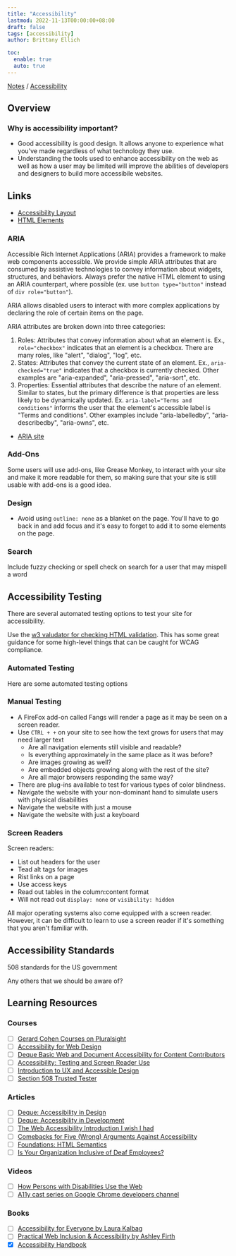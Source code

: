 ```yaml
---
title: "Accessibility"
lastmod: 2022-11-13T00:00:00+08:00
draft: false
tags: [accessibility]
author: Brittany Ellich

toc:
  enable: true
  auto: true
---
```


[Notes](../../notes) / [Accessibility](./)

## Overview

### Why is accessibility important?

* Good accessibility is good design. It allows anyone to experience what you've made regardless of what technology they use.
* Understanding the tools used to enhance accessibility on the web as well as how a user may be limited will improve the abilities of developers and designers to build more accessibile websites.

## Links

* [Accessibility Layout](../1-a-accessibility-layout)
* [HTML Elements](../1-b-accessibility-html-elements)

### ARIA

Accessible Rich Internet Applications (ARIA) provides a framework to make web components accessible. We provide simple ARIA attributes that are consumed by assistive technologies to convey information about widgets, structures, and behaviors. Always prefer the native HTML element to using an ARIA counterpart, where possible (ex. use `button type="button"` instead of `div role="button"`).

ARIA allows disabled users to interact with more complex applications by declaring the role of certain items on the page.

ARIA attributes are broken down into three categories:

1. Roles: Attributes that convey information about what an element is. Ex., `role="checkbox"` indicates that an element is a checkbox. There are many roles, like "alert", "dialog", "log", etc.
2. States: Attributes that convey the current state of an element. Ex., `aria-checked="true"` indicates that a checkbox is currently checked. Other examples are "aria-expanded", "aria-pressed", "aria-sort", etc.
3. Properties: Essential attributes that describe the nature of an element. Similar to states, but the primary difference is that properties are less likely to be dynamically updated. Ex. `aria-label="Terms and conditions"` informs the user that the element's accessible label is "Terms and conditions". Other examples include "aria-labelledby", "aria-describedby", "aria-owns", etc.

* [ARIA site](http://www.w3.org/TR/wai-aria/)

### Add-Ons

Some users will use add-ons, like Grease Monkey, to interact with your site and make it more readable for them, so making sure that your site is still usable with add-ons is a good idea.

### Design

* Avoid using `outline: none` as a blanket on the page. You'll have to go back in and add focus and it's easy to forget to add it to some elements on the page.

### Search

Include fuzzy checking or spell check on search for a user that may mispell a word

## Accessibility Testing

There are several automated testing options to test your site for accessibility.

Use the [w3 valudator for checking HTML validation](validator.w3.org/nu). This has some great guidance for some high-level things that can be caught for WCAG compliance.

### Automated Testing

Here are some automated testing options

### Manual Testing

* A FireFox add-on called Fangs will render a page as it may be seen on a screen reader.
* Use `CTRL + +` on your site to see how the text grows for users that may need larger text
  * Are all navigation elements still visible and readable?
  * Is everything approximately in the same place as it was before?
  * Are images growing as well?
  * Are embedded objects growing along with the rest of the site?
  * Are all major browsers responding the same way?
* There are plug-ins available to test for various types of color blindness.
* Navigate the website with your non-dominant hand to simulate users with physical disabilities
* Navigate the website with just a mouse
* Navigate the website with just a keyboard

### Screen Readers

Screen readers:

* List out headers for the user
* Tead alt tags for images
* Rist links on a page
* Use access keys
* Read out tables in the column:content format
* Will not read out `display: none` or `visibility: hidden`

All major operating systems also come equipped with a screen reader. However, it can be difficult to learn to use a screen reader if it's something that you aren't familiar with.

## Accessibility Standards

508 standards for the US government

Any others that we should be aware of?

## Learning Resources

### Courses

* [ ] [Gerard Cohen Courses on Pluralsight](https://gerardkcohen.me/courses/courses.html)
* [ ] [Accessibility for Web Design](https://www.linkedin.com/learning/accessibility-for-web-design/welcome?u=3322)
* [ ] [Deque Basic Web and Document Accessibility for Content Contributors](https://dequeuniversity.com/curriculum/courses/content-contributors)
* [ ] [Accessibility: Testing and Screen Reader Use](https://app.pluralsight.com/library/courses/accessibility-testing-and-screen-reader/table-of-contents)
* [ ] [Introduction to UX and Accessible Design](https://www.futurelearn.com/courses/introduction-to-ux-and-accessible-design)
* [ ] [Section 508 Trusted Tester](https://www.dhs.gov/trusted-tester)

### Articles

* [ ] [Deque: Accessibility in Design](https://www.deque.com/accessible-design/)
* [ ] [Deque: Accessibility in Development](https://www.deque.com/accessible-development/)
* [ ] [The Web Accessibility Introduction I wish I had](https://dev.to/maxwell_dev/the-web-accessibility-introduction-i-wish-i-had-4ope)
* [ ] [Comebacks for Five (Wrong) Arguments Against Accessibility](https://dev.to/maxwell_dev/comebacks-for-five-wrong-arguments-against-accessibility-5g5j)
* [ ] [Foundations: HTML Semantics](https://tetralogical.com/blog/2022/10/05/foundations-html-semantics/)
* [ ] [Is Your Organization Inclusive of Deaf Employees?](https://hbr.org/2022/10/is-your-organization-inclusive-of-deaf-employees)

### Videos

* [ ] [How Persons with Disabilities Use the Web](https://accessibility.deque.com/on-demand-how-persons-with-disabilities-use-the-web)
* [ ] [A11y cast series on Google Chrome developers channel](https://www.youtube.com/watch?v=HtTyRajRuyY&list=PLNYkxOF6rcICWx0C9LVWWVqvHlYJyqw7g)

### Books

* [ ] [Accessibility for Everyone by Laura Kalbag](https://abookapart.com/products/accessibility-for-everyone)
* [ ] [Practical Web Inclusion & Accessibility by Ashley Firth](https://learna11y.com/)
* [x] [Accessibility Handbook](https://www.oreilly.com/library/view/accessibility-handbook/9781449322847/)
